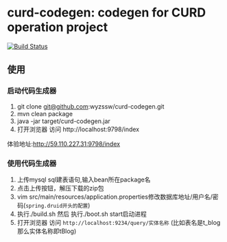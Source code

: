 # curd-codegen: codegen for CURD operation project


[![Build Status](https://travis-ci.org/wyzssw/curd-codegen.svg?branch=master)](https://travis-ci.org/wyzssw/curd-codegen)

## 使用


### 启动代码生成器
1. git clone git@github.com:wyzssw/curd-codegen.git
2. mvn clean package
3. java -jar target/curd-codegen.jar
4. 打开浏览器 访问 http://localhost:9798/index

体验地址:http://59.110.227.31:9798/index

### 使用代码生成器
1. 上传mysql sql建表语句,输入bean所在package名
2. 点击上传按钮，解压下载的zip包
3. vim src/main/resources/application.properties修改数据库地址/用户名/密码(`spring.druid开头的配置`)
4. 执行./build.sh 然后 执行./boot.sh start启动进程
4. 打开浏览器 访问 `http://localhost:9234/query/实体名称` (比如表名是t_blog那么实体名称即tBlog)
